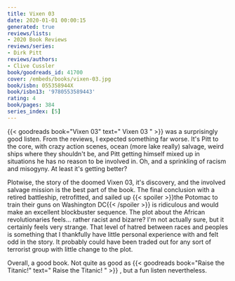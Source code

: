 ```yaml
---
title: Vixen 03
date: 2020-01-01 00:00:15
generated: true
reviews/lists:
- 2020 Book Reviews
reviews/series:
- Dirk Pitt
reviews/authors:
- Clive Cussler
book/goodreads_id: 41700
cover: /embeds/books/vixen-03.jpg
book/isbn: 055358944X
book/isbn13: '9780553589443'
rating: 4
book/pages: 384
series_index: [5]
---
```

{{< goodreads book="Vixen 03" text=" Vixen 03 " >}} was a surprisingly good listen. From the reviews, I expected something far worse. It's Pitt to the core, with crazy action scenes, ocean (more lake really) salvage, weird ships where they shouldn't be, and Pitt getting himself mixed up in situations he has no reason to be involved in. Oh, and a sprinkling of racism and misogyny. At least it's getting better?  

Plotwise, the story of the doomed Vixen 03, it's discovery, and the involved salvage mission is the best part of the book. The final conclusion with a retired battleship, retrofitted, and sailed up  {{< spoiler >}}the Potomac to train their guns on Washington DC{{< /spoiler >}}  is ridiculous and would make an excellent blockbuster sequence. The plot about the African revolutionaries feels... rather racist and bizarre? I'm not actually sure, but it certainly feels very strange. That level of hatred between races and peoples is something that I thankfully have little personal experience with and felt odd in the story. It probably could have been traded out for any sort of terrorist group with little change to the plot.  

<!--more-->

Overall, a good book. Not quite as good as {{< goodreads book="Raise the Titanic!" text=" Raise the Titanic! " >}} , but a fun listen nevertheless.